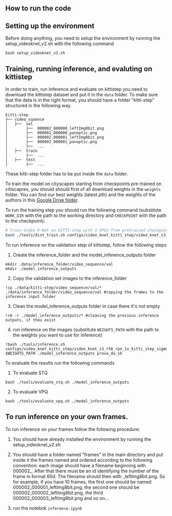 ## How to run the code

## Setting up the environment

Before doing anything, you need to setup the environment by running the setup_videoknet_v2.sh with the following command


```
bash setup_videoknet_v2.sh
```

## Training, running inference, and evaluting on kittistep

In order to train, run inference and evaluate on kittistep you need to download the kittistep dataset and put it in the `data` folder. To make sure that the data is in the right format, you should have a folder "kitti-step" structured in the following way.

```
kitti-step 
├── video_squence
│   ├──  val
│        ├──  000002_000000_leftImg8bit.png
│        ├──  000002_000000_panoptic.png
│        ├──  000002_000001_leftImg8bit.png
│        ├──  000002_000001_panoptic.png
│        ├──  ...
│   ├──  train
|        ├──  ...
│   ├──  test 
│        ├──  ...
```

These kitti-step folder has to be put inside the `data` folder.

To train the model on cityscapes starting from checkpoints pre-trained on citiscapres, you should should first of all download weights in the `weights` folder. You can find our best weights (latest.pth) and the weights of the authors in this [Google Drive  folder](https://drive.google.com/drive/folders/13rXX12MUjAfj-HlwVWa_QKNuKl8UmsF9?usp=share_link).

To run the training step you should run the following command (substitute `WORK_DIR` with the path to the working directory and `CHECKPOINT` with the path to the checkpoint):



```bash
# train Video K-Net on KITTI-step with 3 GPUs from pretrained checkpoint
bash ./tools/dist_train.sh configs/video_knet_kitti_step/video_knet_s3_r50_rpn_1x_kitti_step_sigmoid_stride2_mask_embed_link_ffn_joint_train.py 3 $WORK_DIR --no-validate --load-from $CHECKPOINT
```

To run inference on the validation step of kittistep, follow the following steps

1. Create the inference_folder and the model_inference_outputs folder
```
mkdir .data/inference_folder/video_sequence/val
mkdir ./model_inference_outputs
```
2. Copy the validation set images to the inference_folder

```
!cp ./data/kitti-step/video_sequence/val/* ./data/inference_folder/video_sequence/val #copying the frames to the inference input folder 
```

3. Clean the model_inference_outputs folder in case there it's not empty
```
!rm -r ./model_inference_outputs/* #cleaning the previous inference outputs, if theu exist
```

4. run inference on the images (substitute `WEIGHTS_PATH` with the path to the weights you want to use for inference)

```
!bash ./tools/inference.sh configs/video_knet_kitti_step/video_knet_s3_r50_rpn_1x_kitti_step_sigmoid_stride2_mask_embed_link_ffn_joint_train.py $WEIGHTS_PATH ./model_inference_outputs prova_da_sh
```

To evaluate the results run the following commands
1. To evaluate STQ
```
bash ./tools/evaluate_stq.sh ./model_inference_outputs
```
2. To evaluate VPQ
```
bash ./tools/evaluate_vpq.sh ./model_inference_outputs
```

## To run inference on your own frames.

To run inference on your frames follow the following procedure:

1. You should have already installed the environment by running the setup_videoknet_v2.sh

2. You should have a folder named "frames" in the main directory and put inside it the frames named and ordered according to the following convention: each image should have a filename beginning with 000002_. After that there must be an id identifying the number of the frame in format 60d. The filename should then with _leftImg8bit.png. So for example, if you have 10 frames, the first one should be named 000002_000001_leftImg8bit.png, the second one should be 000002_000002_leftImg8bit.png, the third 000002_000003_leftImg8bit.png and so on...

3. run the notebok `inference.ipynb`
